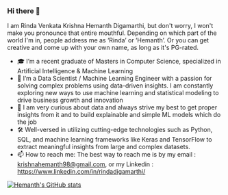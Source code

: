 ### Hi there 👋

I am Rinda Venkata Krishna Hemanth Digamarthi, but don't worry, I won't make you pronounce that entire mouthful. Depending on which part of the world I'm in, people address me as ‘Rinda’ or ‘Hemanth’. Or you can get creative and come up with your own name, as long as it's PG-rated.

- 🎓 I’m a recent graduate of Masters in Computer Science, specialized in Artificial Intelligence & Machine Learning
- 🌱 I’m a Data Scientist / Machine Learning Engineer with a passion for solving complex problems using data-driven insights. I am constantly exploring new ways to use machine learning and statistical modeling to drive business growth and innovation
- 🎯 I am very curious about data and always strive my best to get proper insights from it and to build explainable and simple ML models which do the job
- 🛠 Well-versed in utilizing cutting-edge technologies such as Python, SQL, and machine learning frameworks like Keras and TensorFlow to extract meaningful insights from large and complex datasets.
- 📫 How to reach me: The best way to reach me is by my email : krishnahemanth98@gmail.com, or my Linkedin : https://www.linkedin.com/in/rindadigamarthi/


[![Hemanth's GitHub stats](https://github-readme-stats.vercel.app/api?username=hemanth-drvk)](https://github.com/anuraghazra/github-readme-stats)
